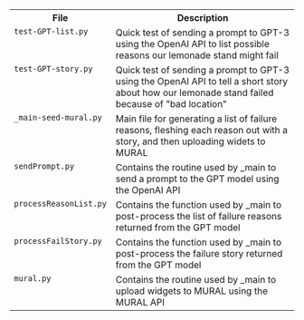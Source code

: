 
<table>
<tr><th>File</th><th>Description</th></tr>
<tr>
<td valign="top"><code>test-GPT-list.py</code></td>
<td>Quick test of sending a prompt to GPT-3 using the OpenAI API to list possible reasons our lemonade stand might fail</td>
</tr>
<tr>
<td valign="top"><code>test-GPT-story.py</code></td>
<td>Quick test of sending a prompt to GPT-3 using the OpenAI API to tell a short story about how our lemonade stand failed because of "bad location"</td>
</tr>
<tr>
<td valign="top"><code>_main-seed-mural.py</code></td>
<td>Main file for generating a list of failure reasons, fleshing each reason out with a story, and then uploading widets to MURAL</td>
</tr>
<tr>
<td valign="top"><code>sendPrompt.py</code></td>
<td>Contains the routine used by _main to send a prompt to the GPT model using the OpenAI API</td>
</tr>
<tr>
<td valign="top"><code>processReasonList.py</code></td>
<td>Contains the function used by _main to post-process the list of failure reasons returned from the GPT model</td>
</tr>
<tr>
<td valign="top"><code>processFailStory.py</code></td>
<td>Contains the function used by _main to post-process the failure story returned from the GPT model</td>
</tr>
<tr>
<td valign="top"><code>mural.py</code></td>
<td>Contains the routine used by _main to upload widgets to MURAL using the MURAL API</td>
</tr>
</table>
